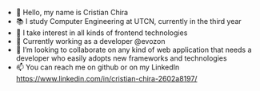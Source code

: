 - 👋 Hello, my name is Cristian Chira
- 📚 I study Computer Engineering at UTCN, currently in the third year
- 👀 I take interest in all kinds of frontend technologies
- 🌱 Currently working as a developer @evozon
- 💞️ I’m looking to collaborate on any kind of web application that needs a developer who easily adopts new frameworks and technologies
- 📫 You can reach me on github or on my LinkedIn https://www.linkedin.com/in/cristian-chira-2602a8197/

<!---
CCChira/CCChira is a ✨ special ✨ repository because its `README.md` (this file) appears on your GitHub profile.
You can click the Preview link to take a look at your changes.
--->

